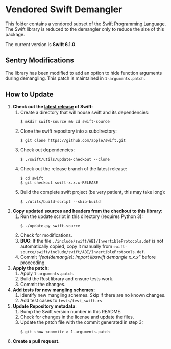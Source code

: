 # Vendored Swift Demangler

This folder contains a vendored subset of the [Swift Programming Language]. The Swift library is
reduced to the demangler only to reduce the size of this package.

The current version is **Swift 6.1.0**.

## Sentry Modifications

The library has been modified to add an option to hide function arguments during demangling. This
patch is maintained in `1-arguments.patch`.

## How to Update

1. **Check out the [latest release] of Swift:**
   1. Create a directory that will house swift and its dependencies:
      ```
      $ mkdir swift-source && cd swift-source
      ```
   2. Clone the swift repository into a subdirectory:
      ```
      $ git clone https://github.com/apple/swift.git
      ```
   3. Check out dependencies:
      ```
      $ ./swift/utils/update-checkout --clone
      ```
   4. Check out the release branch of the latest release:
      ```
      $ cd swift
      $ git checkout swift-x.x.x-RELEASE
      ```
   5. Build the complete swift project (be very patient, this may take long):
      ```
      $ ./utils/build-script --skip-build
      ```
2. **Copy updated sources and headers from the checkout to this library:**
   1. Run the update script in this directory (requires Python 3):
      ```
      $ ./update.py swift-source
      ```
   2. Check for modifications.
   3. **BUG**: If the file `./include/swift/ABI/InvertibleProtocols.def` is not automatically
      copied, copy it manually from `swift-source/swift/include/swift/ABI/InvertibleProtocols.def`.
   4. Commit _"feat(demangle): Import libswift demangle x.x.x"_ before proceeding.
3. **Apply the patch:**
   1. Apply `1-arguments.patch`.
   2. Build the Rust library and ensure tests work.
   3. Commit the changes.
4. **Add tests for new mangling schemes:**
   1. Identify new mangling schemes. Skip if there are no known changes.
   2. Add test cases to `tests/test_swift.rs`
5. **Update Repository metadata**:
   1. Bump the Swift version number in this README.
   2. Check for changes in the license and update the files.
   3. Update the patch file with the commit generated in step 3:
      ```
      $ git show <commit> > 1-arguments.patch
      ```
6. **Create a pull request.**

[swift programming language]: https://github.com/apple/swift
[latest release]: https://github.com/apple/swift/releases/latest/
